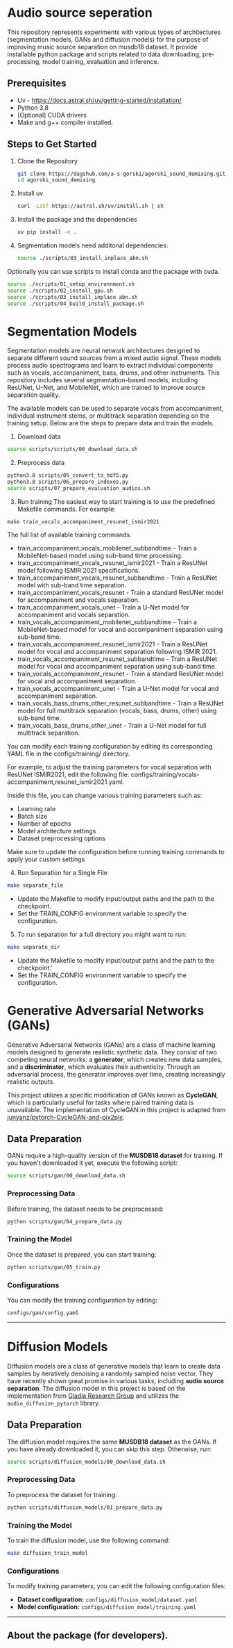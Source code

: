 # Audio source seperation
This repository represents experiments with various types of architectures (segmentation models, GANs and diffusion models) for the purpose of improving
music source separation on musdb18 dataset. It provide installable python package and scripts related to data downloading, pre-processing, model training,
evaluation and inference.


## Prerequisites

- Uv - https://docs.astral.sh/uv/getting-started/installation/
- Python 3.8
- [Optional] CUDA drivers
- Make and g++ compiler installed.

## Steps to Get Started

1. Clone the Repository

   ```bash
   git clone https://dagshub.com/a-s-gorski/agorski_sound_demixing.git
   cd agorski_sound_demixing

2. Install uv

   ```bash
   curl -LsSf https://astral.sh/uv/install.sh | sh
   ```

3. Install the package and the dependencies

   ```bash
   uv pip install -e .
   ```

4. Segmentation models need additonal dependencies:
   ```bash
   source ./scripts/03_install_inplace_abn.sh
   ```


Optionally you can use scripts to install conda and the package with cuda.
   ```bash
   source ./scripts/01_setup_environnment.sh
   source ./scripts/02_install_gpu.sh
   source ./scripts/03_install_inplace_abn.sh
   source ./scripts/04_build_install_package.sh
   ```


# Segmentation Models

Segmentation models are neural network architectures designed to separate different sound sources from a mixed audio signal. These models process audio spectrograms and learn to extract individual components such as vocals, accompaniment, bass, drums, and other instruments. This repository includes several segmentation-based models, including ResUNet, U-Net, and MobileNet, which are trained to improve source separation quality.

The available models can be used to separate vocals from accompaniment, individual instrument stems, or multitrack separation depending on the training setup. Below are the steps to prepare data and train the models.


1. Download data
```bash
source scripts/scripts/00_download_data.sh
```
2. Preprocess data
```bash
python3.8 scripts/05_convert_to_hdf5.py
python3.8 scripts/06_prepare_indexes.py
source scripts/07_prepare_evaluation_audios.sh
```
3. Run training
The easiest way to start training is to use the predefined Makefile commands. For example:

```
make train_vocals_accompaniment_resunet_ismir2021
```

The full list of available training commands:

- train_accompaniment_vocals_mobilenet_subbandtime - Train a MobileNet-based model using sub-band time processing.
- train_accompaniment_vocals_resunet_ismir2021 - Train a ResUNet model following ISMIR 2021 specifications.
- train_accompaniment_vocals_resunet_subbandtime - Train a ResUNet model with sub-band time separation.
- train_accompaniment_vocals_resunet - Train a standard ResUNet model for accompaniment and vocals separation.
- train_accompaniment_vocals_unet - Train a U-Net model for accompaniment and vocals separation.
- train_vocals_accompaniment_mobilenet_subbandtime - Train a MobileNet-based model for vocal and accompaniment separation using sub-band time.
- train_vocals_accompaniment_resunet_ismir2021 - Train a ResUNet model for vocal and accompaniment separation following ISMIR 2021.
- train_vocals_accompaniment_resunet_subbandtime - Train a ResUNet model for vocal and accompaniment separation using sub-band time.
- train_vocals_accompaniment_resunet - Train a standard ResUNet model for vocal and accompaniment separation.
- train_vocals_accompaniment_unet - Train a U-Net model for vocal and accompaniment separation.
- train_vocals_bass_drums_other_resunet_subbandtime - Train a ResUNet model for full multitrack separation (vocals, bass, drums, other) using sub-band time.
- train_vocals_bass_drums_other_unet - Train a U-Net model for full multitrack separation.

You can modify each training configuration by editing its corresponding YAML file in the configs/training/ directory.

For example, to adjust the training parameters for vocal separation with ResUNet ISMIR2021, edit the following file: configs/training/vocals-accompaniment,resunet_ismir2021.yaml.

Inside this file, you can change various training parameters such as:

- Learning rate
- Batch size
- Number of epochs
- Model architecture settings
- Dataset preprocessing options

Make sure to update the configuration before running training commands to apply your custom settings

4. Run Separation for a Single File
```bash
make separate_file
```
- Update the Makefile to modify input/output paths and the path to the checkpoint.
- Set the TRAIN_CONFIG environment variable to specify the configuration.

5. To run separation for a full directory you might want to run:
```bash
make separate_dir
```
- Update the Makefile to modify input/output paths and the path to the checkpoint.'
- Set the TRAIN_CONFIG environment variable to specify the configuration.
# Generative Adversarial Networks (GANs)

Generative Adversarial Networks (GANs) are a class of machine learning models designed to generate realistic synthetic data. They consist of two competing neural networks: a **generator**, which creates new data samples, and a **discriminator**, which evaluates their authenticity. Through an adversarial process, the generator improves over time, creating increasingly realistic outputs.

This project utilizes a specific modification of GANs known as **CycleGAN**, which is particularly useful for tasks where paired training data is unavailable. The implementation of CycleGAN in this project is adapted from [junyanz/pytorch-CycleGAN-and-pix2pix](https://github.com/junyanz/pytorch-CycleGAN-and-pix2pix).

## Data Preparation
GANs require a high-quality version of the **MUSDB18 dataset** for training. If you haven't downloaded it yet, execute the following script:

```bash
source scripts/gan/00_download_data.sh
```

### Preprocessing Data
Before training, the dataset needs to be preprocessed:

```bash
python scripts/gan/04_prepare_data.py
```

### Training the Model
Once the dataset is prepared, you can start training:

```bash
python scripts/gan/05_train.py
```

### Configurations
You can modify the training configuration by editing:

```
configs/gan/config.yaml
```

---

# Diffusion Models

Diffusion models are a class of generative models that learn to create data samples by iteratively denoising a randomly sampled noise vector. They have recently shown great promise in various tasks, including **audio source separation**. The diffusion model in this project is based on the implementation from [Gladia Research Group](https://github.com/gladia-research-group/multi-source-diffusion-models) and utilizes the `audio_diffusion_pytorch` library.

## Data Preparation
The diffusion model requires the same **MUSDB18 dataset** as the GANs. If you have already downloaded it, you can skip this step. Otherwise, run:

```bash
source scripts/diffusion_models/00_download_data.sh
```

### Preprocessing Data
To preprocess the dataset for training:

```bash
python scripts/diffusion_models/01_prepare_data.py
```

### Training the Model
To train the diffusion model, use the following command:

```bash
make diffusion_train_model
```

### Configurations
To modify training parameters, you can edit the following configuration files:

- **Dataset configuration:** `configs/diffusion_model/dataset.yaml`
- **Model configuration:** `configs/diffusion_model/training.yaml`

---


<!-- ## References
- [pytorch-CycleGAN-and-pix2pix](https://github.com/junyanz/pytorch-CycleGAN-and-pix2pix)
- [multi-source-diffusion-models](https://github.com/gladia-research-group/multi-source-diffusion-models)
- [audio_diffusion_pytorch](https://github.com/audio-diffusion/audio-diffusion-pytorch)
 -->

## About the package (for developers).





















